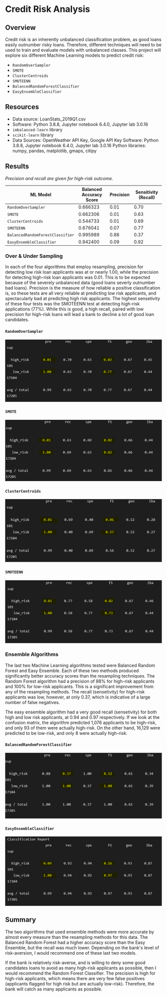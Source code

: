 # Credit Risk Analysis

## Overview
Credit risk is an inherently unbalanced classification problem, as good loans easily outnumber risky loans. Therefore, different techniques will need to be used to train and evaluate models with unbalanced classes.  This project will explore six different Machine Learning models to predict credit risk:

- `RandomOverSampler`
- `SMOTE`
- `ClusterCentroids`
- `SMOTEENN`
- `BalancedRandomForestClassifier`
- `EasyEnsembleClassifier`

## Resources
- Data source: LoanStats_2019Q1.csv
- Software: Python 3.8.8, Jupyter notebook 6.4.0, Jupyter lab 3.0.16
- `imbalanced-learn` library
- `scikit-learn` library
- 
    Data Sources: OpenWeather API Key, Google API Key
    Software: Python 3.8.8, Jupyter notebook 6.4.0, Jupyter lab 3.0.16
    Python libraries: numpy, pandas, matplotlib, gmaps, citipy



## Results 
*Precision and recall are given for high-risk outcome.*

| ML Model                        | Balanced Accuracy Score | Precision | Sensitivity (Recall) |
| ------------------------------- | ----------------------- |-----------| -------------------- |          
| `RandomOverSampler`             | 0.666323                | 0.01      | 0.70                 |
| `SMOTE`                         | 0.662306                | 0.01      | 0.63                 |
| `ClusterCentroids`              | 0.544733                | 0.01      | 0.69                 |
| `SMOTEENN`                      | 0.676041                | 0.07      | 0.77                 |
| `BalancedRandomForestClassifier`| 0.995989                | 0.88      | 0.37                 |
| `EasyEnsembleClassifier`        | 0.942400                | 0.09      | 0.92                 |

### Over & Under Sampling
In each of the four algorithms that employ resampling,  precision for detecting low risk loan applicants was at or nearly 1.00, while the precision for detecting high-risk loan applicants was 0.01.  This is to be expected because of the severely unbalanced data (good loans severly outnumber bad loans).  Precision is the measure of how reliable a positive classification is, so these tests are all very reliable at predicting low risk applicants, and spectacularly bad at predicting high risk applicants.  The highest sensetivity of these four tests was the SMOTEENN test at detecting high-risk applications (77%).  While this is good, a high recall, paired with low precision for high-risk loans will lead a bank to decline a lot of good loan candidates. 

#### `RandomOverSampler`
![](Images/oversampling.PNG)

#### `SMOTE`
![](Images/smote.PNG)

#### `ClusterCentroids`
![](Images/undersampling_clustercentroid.PNG)

#### `SMOTEENN`
![](Images/combination_smoteenn.PNG)

### Ensemble Algorithms
The last two Machine Learning algorithms tested were Balanced Random Forest and Easy Ensemble.  Each of these two methods produced significantly better accuracy scores than the resampling techniques. The Random Forest algorithm had a precision of 88% for high-risk applicants and 100% for low-risk applicants.  This is a significant improvement from any of the resampling methods.  The recall (sensetivity) for high-risk applicants was low, however, at only 0.37, which is indicative of a large number of false negatives.

The easy ensemble algorithm had a very good recall (sensetivity) for both high and low risk applicants, at 0.94 and 0.97 respectively.  If we look at the confusion matrix, the algorithm predicted 1,076 applicants to be high-risk, and only 93 of them were actually high-risk.  On the other hand, 16,129 were predicted to be low-risk, and only 8 were actually high-risk.

#### `BalancedRandomForestClassifier`
![](Images/ensemble_randomforest.PNG)

#### `EasyEnsembleClassifier`
![](Images/easyensembleclassifier.PNG)

## Summary
The two algorithms that used ensemble methods were more accurate by almost every measure than the resampling methods for this data.  The Balanced Random Forest had a higher accuracy score than the Easy Ensemble, but the recall was much lower.  Depending on the bank's level of risk-aversion, I would recommend one of these last two models.

If the bank is relatively risk-averse, and is willing to deny some good candidates loans to avoid as many high-risk applicants as possible, then I would recommend the Random Forest Classifier.  The precision is high for high-risk applicants, which means there are very few false positives (applicants flagged for high risk but are actually low-risk).  Therefore, the bank will catch as many applicants as possible.
